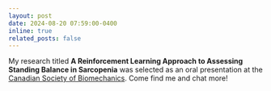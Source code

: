 ```yaml
---
layout: post
date: 2024-08-20 07:59:00-0400
inline: true
related_posts: false
---
```


My research titled **A Reinforcement Learning Approach to Assessing Standing Balance in Sarcopenia** was selected as an oral presentation at the [Canadian Society of Biomechanics](https://www.csb-scb-conference.com/). Come find me and chat more!